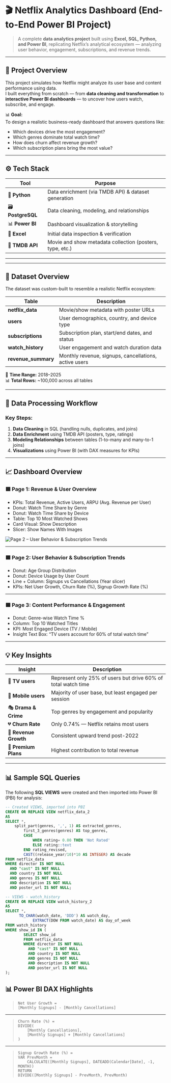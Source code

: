 # 🎬 Netflix Analytics Dashboard (End-to-End Power BI Project)

> A complete **data analytics project** built using **Excel, SQL, Python, and Power BI**, replicating Netflix’s analytical ecosystem — analyzing user behavior, engagement, subscriptions, and revenue trends.

---

## 🧩 Project Overview

This project simulates how Netflix might analyze its user base and content performance using data.  
I built everything from scratch — from **data cleaning and transformation** to **interactive Power BI dashboards** — to uncover how users watch, subscribe, and engage.

📊 **Goal:**  
To design a realistic business-ready dashboard that answers questions like:
- Which devices drive the most engagement?
- Which genres dominate total watch time?
- How does churn affect revenue growth?
- Which subscription plans bring the most value?

---

## ⚙️ Tech Stack

| Tool | Purpose |
|------|----------|
| 🐍 **Python** | Data enrichment (via TMDB API) & dataset generation |
| 🗃️ **PostgreSQL** | Data cleaning, modeling, and relationships |
| 📊 **Power BI** | Dashboard visualization & storytelling |
| 📁 **Excel** | Initial data inspection & verification |
| 🔗 **TMDB API** | Movie and show metadata collection (posters, type, etc.) |

---


---

## 🧮 Dataset Overview

The dataset was custom-built to resemble a realistic Netflix ecosystem:

| Table | Description |
|--------|--------------|
| **netflix_data** | Movie/show metadata with poster URLs |
| **users** | User demographics, country, and device type |
| **subscriptions** | Subscription plan, start/end dates, and status |
| **watch_history** | User engagement and watch duration data |
| **revenue_summary** | Monthly revenue, signups, cancellations, active users |

📅 **Time Range:** 2018–2025  
📊 **Total Rows:** ~100,000 across all tables  

---

## 🧹 Data Processing Workflow


### Key Steps:
1. **Data Cleaning** in SQL (handling nulls, duplicates, and joins)
2. **Data Enrichment** using TMDB API (posters, type, ratings)
3. **Modeling Relationships** between tables (1-to-many and many-to-1 joins)
4. **Visualizations** using Power BI (with DAX measures for KPIs)

---

## 📈 Dashboard Overview

### 🟥 **Page 1: Revenue & User Overview**
- KPIs: Total Revenue, Active Users, ARPU (Avg. Revenue per User)
- Donut: Watch Time Share by Genre
- Donut: Watch Time Share by Device
- Table: Top 10 Most Watched Shows
- Card Visual: Show Description
- Slicer: Show Names With Images

![Page 2 – User Behavior & Subscription Trends](report_screenshots/analytics.png)


---

### 🟩 **Page 2: User Behavior & Subscription Trends**
- Donut: Age Group Distribution
- Donut: Device Usage by User Count
- Line + Column: Signups vs Cancellations (Year slicer)
- KPIs: Net User Growth, Churn Rate (%), Signup Growth Rate (%)

  

---

### 🟦 **Page 3: Content Performance & Engagement**
- Donut: Genre-wise Watch Time %
- Column: Top 10 Watched Titles
- KPI: Most Engaged Device (TV / Mobile)
- Insight Text Box: “TV users account for 60% of total watch time”

---

## 💡 Key Insights

| Insight | Description |
|----------|--------------|
| 🎥 **TV users** | Represent only 25% of users but drive 60% of total watch time |
| 📱 **Mobile users** | Majority of user base, but least engaged per session |
| 🎭 **Drama & Crime** | Top genres by engagement and popularity |
| 💔 **Churn Rate** | Only 0.74% — Netflix retains most users |
| 💸 **Revenue Growth** | Consistent upward trend post-2022 |
| 🔁 **Premium Plans** | Highest contribution to total revenue |

---

## 📊 Sample SQL Queries
The following **SQL VIEWS** were created and then imported into Power BI (PBI) for analysis:

```sql
-- Created VIEWS, imported into PBI
CREATE OR REPLACE VIEW netflix_data_2
AS
SELECT *,
    split_part(genres, ',', 1) AS extracted_genres,
		first_3_genres(genres) AS top_genres,
		CASE
			WHEN rating= 0.00 THEN 'Not Rated'
			ELSE rating::text
		END rating_revised,
		CAST((release_year/10)*10 AS INTEGER) AS decade
FROM netflix_data
WHERE director IS NOT NULL
  AND "cast" IS NOT NULL
  AND country IS NOT NULL
  AND genres IS NOT NULL
  AND description IS NOT NULL
  AND poster_url IS NOT NULL;

-- VIEWS - watch_history
CREATE OR REPLACE VIEW watch_history_2 
AS
SELECT *,
      TO_CHAR(watch_date, 'DDD') AS watch_day,
			EXTRACT(DOW FROM watch_date) AS day_of_week
FROM watch_history
WHERE show_id IN (
		SELECT show_id
		FROM netflix_data
		WHERE director IS NOT NULL
		  AND "cast" IS NOT NULL
		  AND country IS NOT NULL
		  AND genres IS NOT NULL
		  AND description IS NOT NULL
		  AND poster_url IS NOT NULL
);
```

## 📊 Power BI DAX Highlights

> ```DAX
> Net User Growth =
> [Monthly Signups] - [Monthly Cancellations]
> ```

---

> ```DAX
> Churn Rate (%) =
> DIVIDE(
>     [Monthly Cancellations],
>     [Monthly Signups] + [Monthly Cancellations]
> )
> ```

---

> ```DAX
> Signup Growth Rate (%) =
> VAR PrevMonth =
>     CALCULATE([Monthly Signups], DATEADD(Calendar[Date], -1, MONTH))
> RETURN
> DIVIDE([Monthly Signups] - PrevMonth, PrevMonth)
> ```

